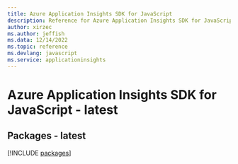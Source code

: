 ```yaml
---
title: Azure Application Insights SDK for JavaScript
description: Reference for Azure Application Insights SDK for JavaScript
author: xirzec
ms.author: jeffish
ms.data: 12/14/2022
ms.topic: reference
ms.devlang: javascript
ms.service: applicationinsights
---
```

# Azure Application Insights SDK for JavaScript - latest
## Packages - latest
[!INCLUDE [packages](application-insights-index.md)]